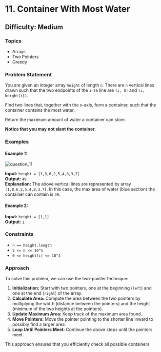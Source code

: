 # 11. Container With Most Water

## Difficulty: Medium

### Topics
- Arrays
- Two Pointers
- Greedy

### Problem Statement

You are given an integer array `height` of length `n`. There are `n` vertical lines drawn such that the two endpoints of the `i-th` line are `(i, 0)` and `(i, height[i])`.

Find two lines that, together with the x-axis, form a container, such that the container contains the most water.

Return the maximum amount of water a container can store.

**Notice that you may not slant the container.**

### Examples

#### Example 1:
![question_11](https://github.com/user-attachments/assets/9b61dfcc-5d68-44cc-afa2-4ecf611d6d09)

**Input:** `height = [1,8,6,2,5,4,8,3,7]`  
**Output:** `49`  
**Explanation:** The above vertical lines are represented by array `[1,8,6,2,5,4,8,3,7]`. In this case, the max area of water (blue section) the container can contain is `49`.

#### Example 2:

**Input:** `height = [1,1]`  
**Output:** `1`

### Constraints

- `n == height.length`
- `2 <= n <= 10^5`
- `0 <= height[i] <= 10^4`

### Approach

To solve this problem, we can use the two-pointer technique:

1. **Initialization:** Start with two pointers, one at the beginning (`left`) and one at the end (`right`) of the array.
2. **Calculate Area:** Compute the area between the two pointers by multiplying the width (distance between the pointers) and the height (minimum of the two heights at the pointers).
3. **Update Maximum Area:** Keep track of the maximum area found.
4. **Move Pointers:** Move the pointer pointing to the shorter line inward to possibly find a larger area.
5. **Loop Until Pointers Meet:** Continue the above steps until the pointers meet.

This approach ensures that you efficiently check all possible containers 
